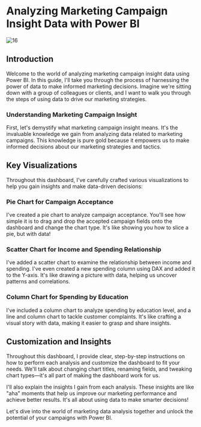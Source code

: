 # Analyzing Marketing Campaign Insight Data with Power BI

![16](https://github.com/mario21snow/-Marketing-Campaign-Insight/assets/102954942/f9274687-6008-494c-82c7-ac2680c18837)

## Introduction

Welcome to the world of analyzing marketing campaign insight data using Power BI. In this guide, I'll take you through the process of harnessing the power of data to make informed marketing decisions. Imagine we're sitting down with a group of colleagues or clients, and I want to walk you through the steps of using data to drive our marketing strategies.

### Understanding Marketing Campaign Insight

First, let's demystify what marketing campaign insight means. It's the invaluable knowledge we gain from analyzing data related to marketing campaigns. This knowledge is pure gold because it empowers us to make informed decisions about our marketing strategies and tactics.

## Key Visualizations

Throughout this dashboard, I've carefully crafted various visualizations to help you gain insights and make data-driven decisions:

### Pie Chart for Campaign Acceptance

I've created a pie chart to analyze campaign acceptance. You'll see how simple it is to drag and drop the accepted campaign fields onto the dashboard and change the chart type. It's like showing you how to slice a pie, but with data!

### Scatter Chart for Income and Spending Relationship

I've added a scatter chart to examine the relationship between income and spending. I've even created a new spending column using DAX and added it to the Y-axis. It's like drawing a picture with data, helping us uncover patterns and correlations.

### Column Chart for Spending by Education

I've included a column chart to analyze spending by education level, and a line and column chart to tackle customer complaints. It's like crafting a visual story with data, making it easier to grasp and share insights.

## Customization and Insights

Throughout this dashboard, I provide clear, step-by-step instructions on how to perform each analysis and customize the dashboard to fit your needs. We'll talk about changing chart titles, renaming fields, and tweaking chart types—it's all part of making the dashboard work for us.

I'll also explain the insights I gain from each analysis. These insights are like "aha" moments that help us improve our marketing performance and achieve better results. It's all about using data to make smarter decisions!

Let's dive into the world of marketing data analysis together and unlock the potential of your campaigns with Power BI.
